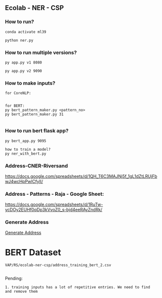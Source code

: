 ## Ecolab - NER - CSP


### How to run?

```
conda activate ml39

python ner.py
```



### How to run multiple versions?
```
py app.py v1 8080

py app.py v2 9090
```

### How to make inputs?
```
for CoreNLP:


for BERT:
py bert_pattern_maker.py <pattern_no>
py bert_pattern_maker.py 31


```

### How to run bert flask app?
```
py bert_app.py 9095

how to train a model?
py ner_with_bert.py
```


### Address-CNER-Riversand
https://docs.google.com/spreadsheets/d/1QH_T6C3MAJNj5f_1gL1dZtLRUjFbwJ4wcHpPwlCfylI/

### Address - Patterns - Raja - Google Sheet:
https://docs.google.com/spreadsheets/d/1RuTw-ycDOy2EUHf0qDp3kVvoZ0_s-bjd4eeRAyZndRk/


### Generate Address
[Generate Address](https://chat.openai.com/share/dcb468e2-904d-45f8-85e8-2371a3f20505)

# BERT Dataset
```
VAP/RS/ecolab-ner-csp/address_training_bert_2.csv


```


Pending:
```
1. training inputs has a lot of repetitive entries. We need to find and remove them

```